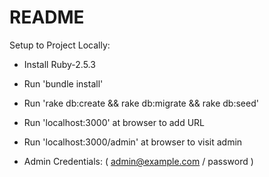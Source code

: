 # README

Setup to Project Locally:

* Install Ruby-2.5.3

* Run 'bundle install'

* Run 'rake db:create && rake db:migrate && rake db:seed'

* Run 'localhost:3000' at browser to add URL

* Run 'localhost:3000/admin' at browser to visit admin

* Admin Credentials: ( admin@example.com / password )
